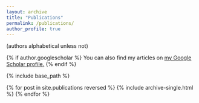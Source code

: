 ```yaml
---
layout: archive
title: "Publications"
permalink: /publications/
author_profile: true
---
```


(authors alphabetical unless not)

{% if author.googlescholar %}
  You can also find my articles on <u><a href="{{https://scholar.google.fr/citations?hl=en&user=-BcHcowAAAAJ}}">my Google Scholar profile</a>.</u>
{% endif %}

{% include base_path %}

{% for post in site.publications reversed %}
  {% include archive-single.html %}
{% endfor %}
